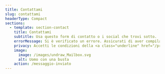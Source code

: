 ```yaml
---
title: Contattami
slug: contattami
headerType: Compact
sections:
  - template: section-contact
    title: Contattami
    subtitle: Usa questo form di contatto o i social che trovi sotto.
    errorMessage: Si è verificato un errore. Assicurati di aver compilato tutti i campi o riprova più tardi.
    privacy: Accetti le condizioni della <a class="underline" href="/privacy"> privacy </a>
    image:
      image: /images/undraw_Mailbox.svg
      alt: Uomo con una busta
    action: /messaggio-inviato
---
```

